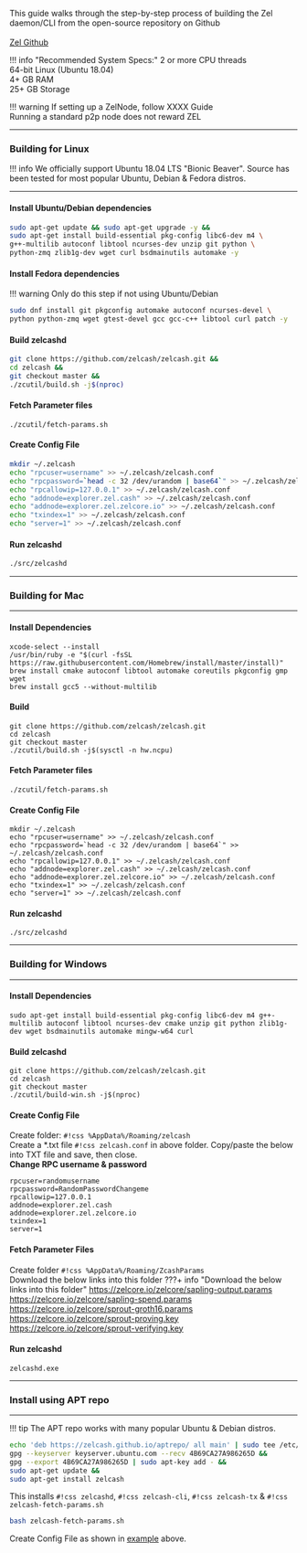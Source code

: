 This guide walks through the step-by-step process of building the Zel daemon/CLI from the open-source repository on Github <br><br>
[Zel Github](https://github.com/zelcash/zelcash)<br>

!!! info "Recommended System Specs:"
    2 or more CPU threads <br>
    64-bit Linux (Ubuntu 18.04)<br>
    4+ GB RAM<br>
    25+ GB Storage<br>

!!! warning
    If setting up a ZelNode, follow XXXX Guide<br>
    Running a standard p2p node does not reward ZEL

---

### Building for Linux

!!! info
    We officially support Ubuntu 18.04 LTS "Bionic Beaver". Source has been tested for most popular Ubuntu, Debian & Fedora distros.

---

#### Install Ubuntu/Debian dependencies
```bash
sudo apt-get update && sudo apt-get upgrade -y && 
sudo apt-get install build-essential pkg-config libc6-dev m4 \
g++-multilib autoconf libtool ncurses-dev unzip git python \
python-zmq zlib1g-dev wget curl bsdmainutils automake -y
```

#### Install Fedora dependencies

!!! warning
    Only do this step if not using Ubuntu/Debian

```bash
sudo dnf install git pkgconfig automake autoconf ncurses-devel \
python python-zmq wget gtest-devel gcc gcc-c++ libtool curl patch -y
```

#### Build zelcashd
```bash
git clone https://github.com/zelcash/zelcash.git &&
cd zelcash &&
git checkout master &&
./zcutil/build.sh -j$(nproc)
```

#### Fetch Parameter files
```
./zcutil/fetch-params.sh
```

#### Create Config File
```bash
mkdir ~/.zelcash
echo "rpcuser=username" >> ~/.zelcash/zelcash.conf
echo "rpcpassword=`head -c 32 /dev/urandom | base64`" >> ~/.zelcash/zelcash.conf 
echo "rpcallowip=127.0.0.1" >> ~/.zelcash/zelcash.conf
echo "addnode=explorer.zel.cash" >> ~/.zelcash/zelcash.conf
echo "addnode=explorer.zel.zelcore.io" >> ~/.zelcash/zelcash.conf
echo "txindex=1" >> ~/.zelcash/zelcash.conf
echo "server=1" >> ~/.zelcash/zelcash.conf
```

#### Run zelcashd
```bash
./src/zelcashd
```

---

### Building for Mac

---

#### Install Dependencies
```
xcode-select --install 
/usr/bin/ruby -e "$(curl -fsSL https://raw.githubusercontent.com/Homebrew/install/master/install)"
brew install cmake autoconf libtool automake coreutils pkgconfig gmp wget
brew install gcc5 --without-multilib
```

#### Build
```
git clone https://github.com/zelcash/zelcash.git
cd zelcash
git checkout master
./zcutil/build.sh -j$(sysctl -n hw.ncpu)
```

#### Fetch Parameter files
```
./zcutil/fetch-params.sh
```

#### Create Config File
```
mkdir ~/.zelcash
echo "rpcuser=username" >> ~/.zelcash/zelcash.conf
echo "rpcpassword=`head -c 32 /dev/urandom | base64`" >> ~/.zelcash/zelcash.conf
echo "rpcallowip=127.0.0.1" >> ~/.zelcash/zelcash.conf
echo "addnode=explorer.zel.cash" >> ~/.zelcash/zelcash.conf
echo "addnode=explorer.zel.zelcore.io" >> ~/.zelcash/zelcash.conf
echo "txindex=1" >> ~/.zelcash/zelcash.conf
echo "server=1" >> ~/.zelcash/zelcash.conf
```

#### Run zelcashd
```
./src/zelcashd
```

---

### Building for Windows

---

#### Install Dependencies
```
sudo apt-get install build-essential pkg-config libc6-dev m4 g++-multilib autoconf libtool ncurses-dev cmake unzip git python zlib1g-dev wget bsdmainutils automake mingw-w64 curl
```
#### Build zelcashd
```
git clone https://github.com/zelcash/zelcash.git
cd zelcash
git checkout master
./zcutil/build-win.sh -j$(nproc)
```
#### Create Config File
Create folder: `#!css %AppData%/Roaming/zelcash` <br> Create a *.txt file `#!css zelcash.conf` in above folder. Copy/paste the below into TXT file and save, 
then close.<br> <b> Change RPC username & password</b>
```
rpcuser=randomusername
rpcpassword=RandomPasswordChangeme
rpcallowip=127.0.0.1 
addnode=explorer.zel.cash
addnode=explorer.zel.zelcore.io
txindex=1
server=1
```

#### Fetch Parameter Files
Create folder `#!css %AppData%/Roaming/ZcashParams` <br>
Download the below links into this folder
???+ info "Download the below links into this folder"
    https://zelcore.io/zelcore/sapling-output.params  
    https://zelcore.io/zelcore/sapling-spend.params  
    https://zelcore.io/zelcore/sprout-groth16.params  
    https://zelcore.io/zelcore/sprout-proving.key  
    https://zelcore.io/zelcore/sprout-verifying.key

#### Run zelcashd
```
zelcashd.exe
```

---

### Install using APT repo

----

!!! tip
    The APT repo works with many popular Ubuntu & Debian distros.

```bash
echo 'deb https://zelcash.github.io/aptrepo/ all main' | sudo tee /etc/apt/sources.list.d/zelcash.list &&
gpg --keyserver keyserver.ubuntu.com --recv 4B69CA27A986265D &&
gpg --export 4B69CA27A986265D | sudo apt-key add - &&
sudo apt-get update &&
sudo apt-get install zelcash
```
This installs `#!css zelcashd`, `#!css zelcash-cli`, `#!css zelcash-tx` & `#!css zelcash-fetch-params.sh`
```bash
bash zelcash-fetch-params.sh
```
Create Config File as shown in [example](https://zel.wiki/zel_daemoninstall/#create-config-file) above.
